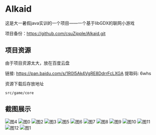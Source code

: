 # Alkaid

这是大一暑假java实训的一个项目——一个基于libGDX的联网小游戏

项目备份：https://github.com/csuZipple/Alkaid.git

## 项目资源

由于项目资源太大，放在百度云盘

链接: https://pan.baidu.com/s/1R0l5Ak4VgRE8DdrrFcLXGA 提取码: 6whs 

资源下载后存放地址

`src/game/core`

## 截图展示

![图4](https://github.com/csuZipple/Alkaid/raw/master/images/0.png)
![图0](https://github.com/csuZipple/Alkaid/raw/master/images/2.png)
![图2](https://github.com/csuZipple/Alkaid/raw/master/images/9.png)
![图3](https://github.com/csuZipple/Alkaid/raw/master/images/10.png)
![图5](https://github.com/csuZipple/Alkaid/raw/master/images/11.png)
![图6](https://github.com/csuZipple/Alkaid/raw/master/images/8.png)
![图7](https://github.com/csuZipple/Alkaid/raw/master/images/5.png)
![图8](https://github.com/csuZipple/Alkaid/raw/master/images/3.png)
![图9](https://github.com/csuZipple/Alkaid/raw/master/images/1.png)
![图10](https://github.com/csuZipple/Alkaid/raw/master/images/4.png)
![图11](https://github.com/csuZipple/Alkaid/raw/master/images/6.png)
![图12](https://github.com/csuZipple/Alkaid/raw/master/images/7.png)
![图1](https://github.com/csuZipple/Alkaid/raw/master/images/12.png)